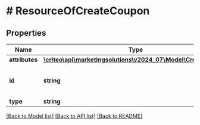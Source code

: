 # # ResourceOfCreateCoupon

## Properties

Name | Type | Description | Notes
------------ | ------------- | ------------- | -------------
**attributes** | [**\criteo\api\marketingsolutions\v2024_07\Model\CreateCoupon**](CreateCoupon.md) |  | [optional]
**id** | **string** | Unique identifier of this resource. | [optional]
**type** | **string** |  | [optional]

[[Back to Model list]](../../README.md#models) [[Back to API list]](../../README.md#endpoints) [[Back to README]](../../README.md)
